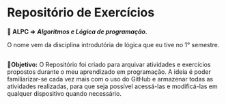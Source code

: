 <h1><b>Repositório de Exercícios</b></h1> 

🔎<b> ALPC => <i>Algoritmos e Lógica de programação.</i></b> 

O nome vem da disciplina introdutória de lógica que eu tive no 1° semestre.
##

🎯<b>Objetivo:</b> O Repositório foi criado para arquivar atividades e exercícios propostos durante o meu aprendizado em programação.
A ideia é poder familiarizar-se cada vez mais com o uso do GitHub e armazenar todas as atividades realizadas, 
para que seja possível acessá-las e modificá-las em qualquer dispositivo quando necessário.



